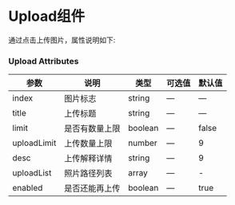 Upload组件
===
通过点击上传图片，属性说明如下:

### Upload Attributes
| 参数 | 说明 | 类型 | 可选值 | 默认值 |
| --- | --- | --- | --- | --- |
| index | 图片标志 | string | — | — |
| title | 上传标题 | string | — | — |
| limit | 是否有数量上限 | boolean | — | false |
| uploadLimit | 上传数量上限 | number | — | 9 |
| desc | 上传解释详情 | string | — | 9 |
| uploadList | 照片路径列表 | array | — | - |
| enabled | 是否还能再上传 | boolean | — | true |

